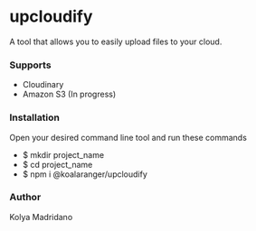 <h1>upcloudify</h1>
<p>A tool that allows you to easily upload files to your cloud. </p>

<h3>Supports</h3>
<ul>
    <li>Cloudinary</li>
    <li>Amazon S3 (In progress)</li>
</ul>

<h3>Installation</h3>
<p>Open your desired command line tool and run these commands</p>
<ul>
    <li>$ mkdir project_name</li>
    <li>$ cd project_name</li>
    <li>$ npm i @koalaranger/upcloudify</li>
</ul>


<h3>Author</h3>
<p>Kolya Madridano</p>
